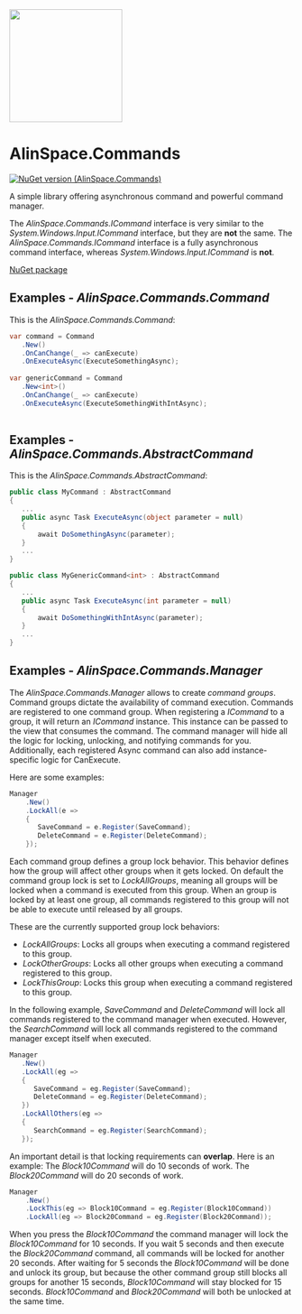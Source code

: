 <img src="https://github.com/onixion/AlinSpace.Commands/blob/main/Assets/Icon.png" width="200" height="200">

# AlinSpace.Commands
[![NuGet version (AlinSpace.Commands)](https://img.shields.io/nuget/v/AlinSpace.Commands.svg?style=flat-square)](https://www.nuget.org/packages/AlinSpace.Commands/)

A simple library offering asynchronous command and powerful command manager.

The *AlinSpace.Commands.ICommand* interface is very similar to the *System.Windows.Input.ICommand* interface, but they are **not** the same.
The *AlinSpace.Commands.ICommand* interface is a fully asynchronous command interface, whereas *System.Windows.Input.ICommand* is **not**.

[NuGet package](https://www.nuget.org/packages/AlinSpace.Commands/)

## Examples - *AlinSpace.Commands.Command*

This is the *AlinSpace.Commands.Command*:

 ```csharp
var command = Command
    .New()
    .OnCanChange(_ => canExecute)
    .OnExecuteAsync(ExecuteSomethingAsync);
    
var genericCommand = Command
    .New<int>()
    .OnCanChange(_ => canExecute)
    .OnExecuteAsync(ExecuteSomethingWithIntAsync);
    
```

## Examples - *AlinSpace.Commands.AbstractCommand*

This is the *AlinSpace.Commands.AbstractCommand*:

 ```csharp
public class MyCommand : AbstractCommand
{
    ...
    public async Task ExecuteAsync(object parameter = null)
    {
        await DoSomethingAsync(parameter);
    }
    ...
}

public class MyGenericCommand<int> : AbstractCommand
{
    ...
    public async Task ExecuteAsync(int parameter = null)
    {
        await DoSomethingWithIntAsync(parameter);
    }
    ...
}
```

## Examples - *AlinSpace.Commands.Manager*

The *AlinSpace.Commands.Manager* allows to create *command groups*. 
Command groups dictate the availability of command execution.
Commands are registered to one command group.
When registering a *ICommand* to a group, it will return an *ICommand* instance.
This instance can be passed to the view that consumes the command.
The command manager will hide all the logic for locking, unlocking, and notifying commands for you.
Additionally, each registered Async command can also add instance-specific logic for CanExecute.

Here are some examples:

```csharp
Manager
    .New()
    .LockAll(e => 
    {
       SaveCommand = e.Register(SaveCommand);
       DeleteCommand = e.Register(DeleteCommand);
    });
```

Each command group defines a group lock behavior. This behavior defines how the group will affect other groups when it gets locked.
On default the command group lock is set to *LockAllGroups*, meaning all groups will be locked when a command is executed from this group.
When an group is locked by at least one group, all commands registered to this group will not be able to execute until released by all groups.

These are the currently supported group lock behaviors:
 * *LockAllGroups*: Locks all groups when executing a command registered to this group.
 * *LockOtherGroups*: Locks all other groups when executing a command registered to this group.
 * *LockThisGroup*: Locks this group when executing a command registered to this group.
 
 In the following example, *SaveCommand* and *DeleteCommand* will lock all commands registered to the command manager when executed.
 However, the *SearchCommand* will lock all commands registered to the command manager except itself when executed.
 
 ```csharp
Manager
    .New()
    .LockAll(eg => 
    {
       SaveCommand = eg.Register(SaveCommand);
       DeleteCommand = eg.Register(DeleteCommand);
    })
    .LockAllOthers(eg => 
    {
       SearchCommand = eg.Register(SearchCommand);
    });
```

An important detail is that locking requirements can **overlap**.
Here is an example:
The *Block10Command* will do 10 seconds of work.
The *Block20Command* will do 20 seconds of work.

```csharp
Manager
    .New()
    .LockThis(eg => Block10Command = eg.Register(Block10Command))
    .LockAll(eg => Block20Command = eg.Register(Block20Command));
```

When you press the *Block10Command* the command manager will lock the *Block10Command* for 10 seconds.
If you wait 5 seconds and then execute the *Block20Command* command, all commands will be locked for another 20 seconds.
After waiting for 5 seconds the *Block10Command* will be done and unlock its group, but because the other command group still blocks all groups for another 15 seconds, *Block10Command* will stay blocked for 15 seconds.
*Block10Command* and *Block20Command* will both be unlocked at the same time.
